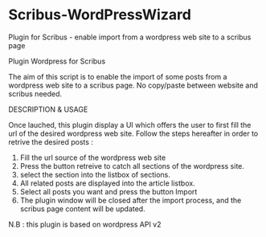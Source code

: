 # Scribus-WordPressWizard
Plugin for Scribus - enable import from a wordpress web site to a scribus page

Plugin Wordpress for Scribus

The aim of this script is to enable the import of some posts from a wordpress web site to a scribus page.
No copy/paste between website and scribus needed.

DESCRIPTION & USAGE

Once lauched, this plugin display a UI which offers the user to first fill the url of the desired wordpress web site.
Follow the steps hereafter in order to retrive the desired posts :

1. Fill the url source of the wordpress web site
2. Press the button retreive to catch all sections of the wordpress site.
3. select the section into the listbox of sections.
4. All related posts are displayed into the article listbox.
5. Select all posts you want and press the button Import
6. The plugin window will be closed after the import process, and the scribus page content will be updated.

N.B : this plugin is based on wordpress API v2
